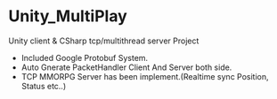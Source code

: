# Unity_MultiPlay
Unity client &amp; CSharp tcp/multithread server Project

- Included Google Protobuf System.
- Auto Gnerate PacketHandler Client And Server both side.
- TCP MMORPG Server has been implement.(Realtime sync Position, Status etc..)
